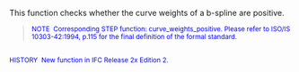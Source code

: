 ﻿This function checks whether the curve weights of a b-spline are positive.

> <small><font color="#0000ff">NOTE
&nbsp;Corresponding STEP function: curve_weights_positive. Please
refer
to ISO/IS
10303-42:1994, p.115 for the final definition of the formal
standard.&nbsp; <br>
  <br>
HISTORY&nbsp; New function in IFC Release 2x Edition 2. </font></small>
